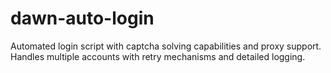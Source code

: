 # dawn-auto-login
Automated login script with captcha solving capabilities and proxy support. Handles multiple accounts with retry mechanisms and detailed logging.
